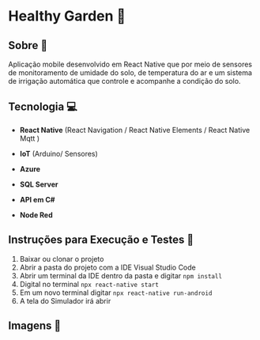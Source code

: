 # Healthy Garden 🌱

## Sobre 📖 
Aplicação mobile desenvolvido em React Native que por meio de sensores de monitoramento de umidade do solo, de temperatura do ar e um sistema de irrigação automática que controle e acompanhe a condição do solo.

## Tecnologia 💻
- **React Native** (React Navigation / React Native Elements / React Native Mqtt ) 

- **IoT** (Arduino/ Sensores)

- **Azure** 

- **SQL Server**

- **API em C#**

- **Node Red**
  
## Instruções para Execução e Testes 🚀
1. Baixar ou clonar o projeto
2. Abrir a pasta do projeto com a IDE Visual Studio Code
3. Abrir um terminal da IDE dentro da pasta e digitar ```npm install```
4. Digital no terminal ```npx react-native start```
5. Em um novo terminal digitar ```npx react-native run-android```
6. A tela do Simulador irá abrir 

## Imagens 📱
